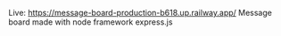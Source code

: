 Live: https://message-board-production-b618.up.railway.app/
Message board made with node framework express.js